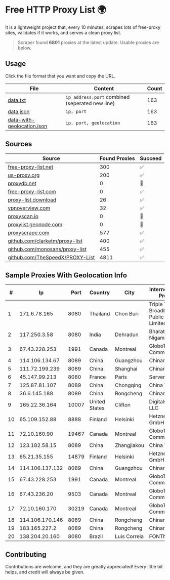 
# Free HTTP Proxy List 🌍

It is a lightweight project that, every 10 minutes, scrapes lots of free-proxy sites, validates if it works, and serves a clean proxy list.


> Scraper found **6801** proxies at the latest update. Usable proxies are below.

## Usage

Click the file format that you want and copy the URL.


|File|Content|Count|
|----|-------|-----|
|[data.txt](https://raw.githubusercontent.com/themiralay/Proxy-List-World/master/data.txt)|`ip_address:port` combined (seperated new line)|163|
|[data.json](https://raw.githubusercontent.com/themiralay/Proxy-List-World/master/data.json)|`ip, port`|163|
|[data-with-geolocation.json](https://raw.githubusercontent.com/themiralay/Proxy-List-World/master/data-with-geolocation.json)|`ip, port, geolocation`|163|

## Sources

|Source|Found Proxies|Succeed|
|------|-------------|-------|
|[free-proxy-list.net](https://free-proxy-list.net)|300|✅|
|[us-proxy.org](https://www.us-proxy.org)|200|✅|
|[proxydb.net](http://proxydb.net)|0|🚫|
|[free-proxy-list.com](https://free-proxy-list.com/?page=&port=&type%5B%5D=http&type%5B%5D=https&up_time=0&search=Search)|0|✅|
|[proxy-list.download](https://www.proxy-list.download/HTTP)|26|✅|
|[vpnoverview.com](https://vpnoverview.com/privacy/anonymous-browsing/free-proxy-servers)|32|✅|
|[proxyscan.io](https://www.proxyscan.io)|0|🚫|
|[proxylist.geonode.com](https://proxylist.geonode.com/api/proxy-list?limit=300&page=1&sort_by=lastChecked&sort_type=desc&protocols=http,https)|0|🚫|
|[proxyscrape.com](https://api.proxyscrape.com/v2/?request=displayproxies&protocol=http&timeout=10000&country=all&ssl=all&anonymity=all)|577|✅|
|[github.com/clarketm/proxy-list](https://raw.githubusercontent.com/clarketm/proxy-list/master/proxy-list-raw.txt)|400|✅|
|[github.com/monosans/proxy-list](https://raw.githubusercontent.com/monosans/proxy-list/main/proxies/http.txt)|455|✅|
|[github.com/TheSpeedX/PROXY-List](https://raw.githubusercontent.com/TheSpeedX/PROXY-List/master/http.txt)|4811|✅|


## Sample Proxies With Geolocation Info

|#|Ip|Port|Country|City|Internet Service Provider|
|-|--|----|-------|----|-------------------------|
|1|171.6.78.165|8080|Thailand|Chon Buri|Triple T Broadband Public Company Limited|
|2|117.250.3.58|8080|India|Dehradun|Bharat Sanchar Nigam Ltd|
|3|67.43.228.253|1991|Canada|Montreal|GloboTech Communications|
|4|114.106.134.67|8089|China|Guangzhou|Chinanet|
|5|111.72.199.239|8089|China|Shanghai|Chinanet|
|6|45.147.99.213|8080|France|Paris|Serverd SAS|
|7|125.87.81.107|8089|China|Chongqing|China Telecom|
|8|36.6.145.188|8089|China|Rongcheng|Chinanet|
|9|165.22.36.164|10007|United States|Clifton|DigitalOcean, LLC|
|10|65.109.152.88|8888|Finland|Helsinki|Hetzner Online GmbH|
|11|72.10.160.90|19467|Canada|Montreal|GloboTech Communications|
|12|123.182.58.15|8089|China|Zhangjiakou|China Telecom|
|13|65.21.35.155|14879|Finland|Helsinki|Hetzner Online GmbH|
|14|114.106.137.132|8089|China|Guangzhou|Chinanet|
|15|67.43.228.253|1991|Canada|Montreal|GloboTech Communications|
|16|67.43.236.20|9503|Canada|Montreal|GloboTech Communications|
|17|72.10.160.170|30219|Canada|Montreal|GloboTech Communications|
|18|114.106.170.146|8089|China|Rongcheng|Chinanet|
|19|183.165.227.2|8089|China|Rongcheng|Chinanet|
|20|138.204.20.160|8080|Brazil|Luis Correia|FONTNET ME|



## Contributing

Contributions are welcome, and they are greatly appreciated! Every
little bit helps, and credit will always be given.

